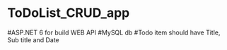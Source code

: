 # ToDoList_CRUD_app

#ASP.NET 6 for build WEB API
#MySQL db
#Todo item should have Title, Sub title and Date 

